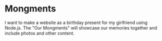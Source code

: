 # Mongments
I want to make a website as a birthday present for my girlfriend using Node.js. The "Our Mongments" will showcase our memories together and include photos and other content.

